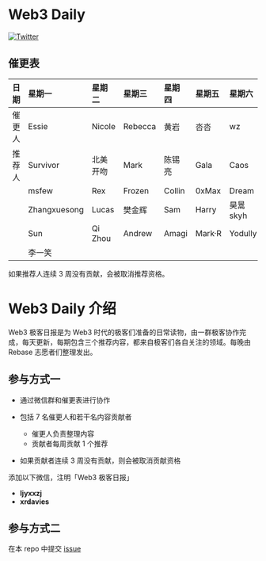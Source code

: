 # Web3 Daily

[![Twitter](https://img.shields.io/twitter/url?label=Rebase&url=https%3A%2F%2Ftwitter.com%2FRebaseCommunity)](https://twitter.com/RebaseCommunity)

## 催更表

|日期   | 星期一 | 星期二 | 星期三 | 星期四 | 星期五 | 星期六 | 星期日|
|:---- |:----|:----|:----|:----|:----|:----|:----|
|催更人 | Essie        | Nicole   | Rebecca  | 黄岩     | 呇呇    | wz       | 林柒柒      |
|推荐人 | Survivor     | 北美开吻  | Mark     | 陈锡亮   | Gala    | Caos     | 张晓        |
|      | msfew         | Rex     | Frozen    | Collin  | 0xMax   | Dream     | Shooter    |
|      | Zhangxuesong | Lucas    | 樊金辉     | Sam     | Harry   | 昊暠 skyh  | CyberOrange|
|      | Sun          | Qi Zhou  | Andrew     | Amagi   | Mark·R  | Yodully   | Aaron Chi  |
|      | 李一笑        |          |           |         |          |           |            |


如果推荐人连续 3 周没有贡献，会被取消推荐资格。

# Web3 Daily 介绍

Web3 极客日报是为 Web3 时代的极客们准备的日常读物，由一群极客协作完成，每天更新，每期包含三个推荐内容，都来自极客们各自关注的领域。每晚由 Rebase 志愿者们整理发出。

## 参与方式一

- 通过微信群和催更表进行协作
- 包括 7 名催更人和若干名内容贡献者
  - 催更人负责整理内容
  - 贡献者每周贡献 1 个推荐

- 如果贡献者连续 3 周没有贡献，则会被取消贡献资格

添加以下微信，注明「Web3 极客日报」
- **ljyxxzj**
- **xrdavies**

## 参与方式二

在本 repo 中提交 [issue](https://github.com/rebase-network/web3daily/issues)
